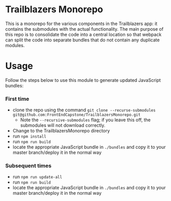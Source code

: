 # Trailblazers Monorepo

This is a monorepo for the various components in the Trailblazers app: it contains the submodules with the actual functionality.  The main purpose of this repo is to consolidate the code into a central location so that webpack can split the code into separate bundles that do not contain any duplicate modules.

# Usage

Follow the steps below to use this module to generate updated JavaScript bundles:

### First time

* clone the repo using the command `git clone --recurse-submodules git@github.com:FrontEndCapstone/TrailblazersMonorepo.git`
  - Note the `--recursive-submodules` flag; if you leave this off, the submodules will not download correctly.
* Change to the TrailblazersMonorepo directory
* run `npm install`
* run `npm run build`
* locate the appropriate JavaScript bundle in `./bundles` and copy it to your master branch/deploy it in the normal way


### Subsequent times

* run `npm run update-all`
* run `npm run build`
* locate the appropriate JavaScript bundle in `./bundles` and copy it to your master branch/deploy it in the normal way
